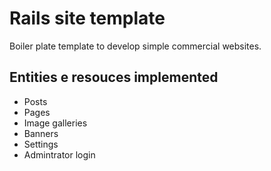 # Rails site template

Boiler plate template to develop simple commercial websites.

## Entities e resouces implemented
* Posts
* Pages
* Image galleries
* Banners
* Settings
* Admintrator login
